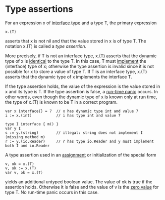 # Type assertions

For an expression x of [interface type](/Types/interface_types.html) and a type T, the primary expression

```
x.(T)
```

asserts that x is not nil and that the value stored in x is of type T. The notation x.(T) is called a *type assertion*.

More precisely, if T is not an interface type, x.(T) asserts that the dynamic type of x is [identical](/Properties%20of%20types%20and%20values/type_identity.html) to the type T. In this case, T must [implement](/Types/method_sets.html) the (interface) type of x; otherwise the type assertion is invalid since it is not possible for x to store a value of type T. If T is an interface type, x.(T) asserts that the dynamic type of x implements the interface T.

If the type assertion holds, the value of the expression is the value stored in x and its type is T. If the type assertion is false, a [run-time panic](/Run-time%20panics/) occurs. In other words, even though the dynamic type of x is known only at run time, the type of x.(T) is known to be T in a correct program.

```
var x interface{} = 7  // x has dynamic type int and value 7
i := x.(int)           // i has type int and value 7

type I interface { m() }
var y I
s := y.(string)        // illegal: string does not implement I (missing method m)
r := y.(io.Reader)     // r has type io.Reader and y must implement both I and io.Reader
```

A type assertion used in an [assignment](/Statements/assignments.html) or initialization of the special form

```
v, ok = x.(T)
v, ok := x.(T)
var v, ok = x.(T)
```

yields an additional untyped boolean value. The value of ok is true if the assertion holds. Otherwise it is false and the value of v is the [zero value](/Program%20initialization%20and%20execution/the_zero_value.html) for type T. No run-time panic occurs in this case.
